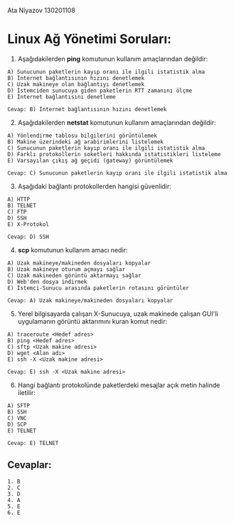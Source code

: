 Ata Niyazov 130201108

# Linux Ağ Yönetimi Soruları:

1. Aşağıdakilerden **ping** komutunun kullanım amaçlarından değildir:

```
A) Sunucunun paketlerin kayıp oranı ile ilgili istatistik alma
B) İnternet bağlantısının hızını denetlemek
C) Uzak makineye olan bağlantıyı denetlemek
D) İstemciden sunucuya giden paketlerin RTT zamanını ölçme
E) İnternet bağlantısını denetleme
```

```
Cevap: B) İnternet bağlantısının hızını denetlemek
```


2. Aşağıdakilerden **netstat** komutunun kullanım amaçlarından değildir:

```
A) Yönlendirme tablosu bilgilerini görüntülemek
B) Makine üzerindeki ağ arabirimlerini listelemek
C) Sunucunun paketlerin kayıp oranı ile ilgili istatistik alma
D) Farklı protokollerin soketleri hakkında istatistikleri listeleme
E) Varsayılan çıkış ağ geçidi (gateway) görüntülemek
```

```
Cevap: C) Sunucunun paketlerin kayıp oranı ile ilgili istatistik alma
```


3. Aşağıdaki bağlantı protokollerden hangisi güvenlidir:

```
A) HTTP
B) TELNET
C) FTP
D) SSH
E) X-Protokol
```

```
Cevap: D) SSH
```


4. **scp** komutunun kullanım amacı nedir:

```
A) Uzak makineye/makineden dosyaları kopyalar
B) Uzak makineye oturum açmayı sağlar
C) Uzak makineden görüntü aktarmayı sağlar
D) Web'den dosya indirmek
E) İstemci-Sunucu arasında paketlerin rotasını görüntüler
```

```
Cevap: A) Uzak makineye/makineden dosyaları kopyalar
```


5. Yerel bilgisayarda çalışan X-Sunucuya, uzak makinede çalışan GUI'li uygulamanın görüntü aktarımını kuran komut nedir:

```
A) traceroute <Hedef adres>
B) ping <Hedef adres>
C) sftp <Uzak makine adresi>
D) wget <Alan adı>
E) ssh -X <Uzak makine adresi>
```

```
Cevap: E) ssh -X <Uzak makine adresi>
```


6. Hangi bağlantı protokolünde paketlerdeki mesajlar açık metin halinde iletilir:

```
A) SFTP
B) SSH
C) VNC
D) SCP
E) TELNET
```

```
Cevap: E) TELNET
```

## Cevaplar:

```
1. B
2. C
3. D
4. A
5. E
6. E
```
